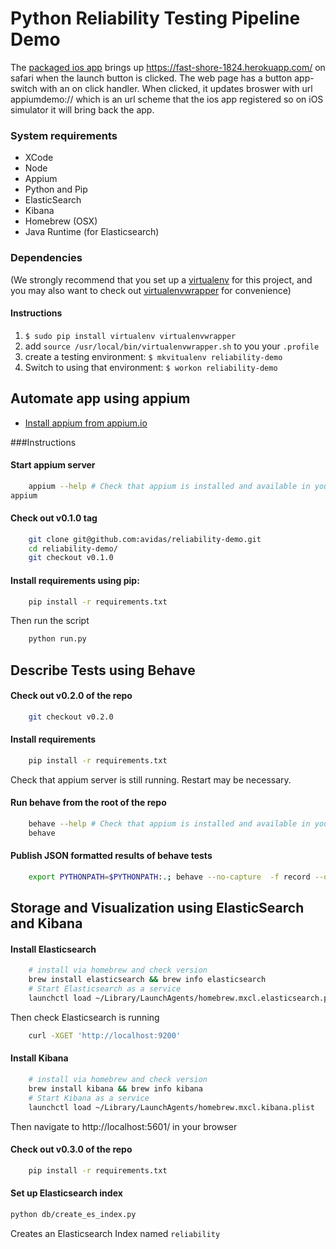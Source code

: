 Python Reliability Testing Pipeline Demo
========================================

The [packaged ios app](/bin) brings up https://fast-shore-1824.herokuapp.com/ on safari when the launch button is clicked. The web page has a button app-switch with an on click handler. When clicked, it updates broswer with url appiumdemo:// which is an url scheme that the ios app registered so on iOS simulator it will bring back the app.

### System requirements
* XCode
* Node
* Appium
* Python and Pip
* ElasticSearch
* Kibana
* Homebrew (OSX)
* Java Runtime (for Elasticsearch)

### Dependencies

(We strongly recommend that you set up a [virtualenv](http://www.virtualenv.org/) for this project, and you may also want to check out [virtualenvwrapper](http://virtualenvwrapper.readthedocs.org/) for convenience)

#### Instructions

1. `$ sudo pip install virtualenv virtualenvwrapper`
2. add `source /usr/local/bin/virtualenvwrapper.sh` to you your `.profile`
3. create a testing environment: `$ mkvitualenv reliability-demo`
4. Switch to using that environment: `$ workon reliability-demo`

## Automate app using appium 

* [Install appium from appium.io](http://appium.io/)

###Instructions

#### Start appium server
```bash
    appium --help # Check that appium is installed and available in your path
appium
```

#### Check out v0.1.0 tag

```bash
    git clone git@github.com:avidas/reliability-demo.git
    cd reliability-demo/
    git checkout v0.1.0
```

#### Install requirements using pip:

```bash
    pip install -r requirements.txt
```

Then run the script

```bash
    python run.py
```

## Describe Tests using Behave

#### Check out v0.2.0 of the repo

```bash
    git checkout v0.2.0
```

#### Install requirements

```bash
    pip install -r requirements.txt
```

Check that appium server is still running. Restart may be necessary.

#### Run behave from the root of the repo
```bash
    behave --help # Check that appium is installed and available in your path
    behave
```

#### Publish JSON formatted results of behave tests

```bash
    export PYTHONPATH=$PYTHONPATH:.; behave --no-capture  -f record --outfile=data/results.json -f pretty
```

## Storage and Visualization using ElasticSearch and Kibana

#### Install Elasticsearch

```bash
    # install via homebrew and check version
    brew install elasticsearch && brew info elasticsearch
    # Start Elasticsearch as a service
    launchctl load ~/Library/LaunchAgents/homebrew.mxcl.elasticsearch.plist
```

Then check Elasticsearch is running

```bash
    curl -XGET 'http://localhost:9200'
```

#### Install Kibana

```bash
    # install via homebrew and check version
    brew install kibana && brew info kibana
    # Start Kibana as a service
    launchctl load ~/Library/LaunchAgents/homebrew.mxcl.kibana.plist
```

Then navigate to http://localhost:5601/ in your browser

#### Check out v0.3.0 of the repo

```bash
    pip install -r requirements.txt
```

#### Set up Elasticsearch index

```bash
python db/create_es_index.py
```

Creates an Elasticsearch Index named `reliability`






